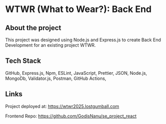 # WTWR (What to Wear?): Back End

## About the project

This project was designed using Node.js and Express.js to create Back End Development for an existing project WTWR. 

## Tech Stack
GitHub, Express.js, Npm, ESLint, JavaScript, Prettier, JSON, Node.js, MongoDb, Validator.js, Postman, GitHub Actions, 

## Links
Project deployed at:
https://wtwr2025.lostgumball.com

Frontend Repo:
https://github.com/GodisNanu/se_project_react